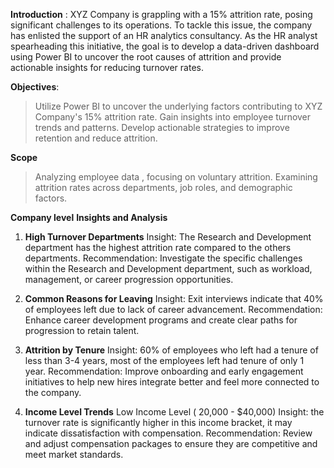 **Introduction** :
XYZ Company is grappling with a 15% attrition rate, posing significant challenges to its operations. To tackle this issue, the company has enlisted the support of an HR analytics consultancy. As the HR analyst spearheading this initiative, the goal is to develop a data-driven dashboard using Power BI to uncover the root causes of attrition and provide actionable insights for reducing turnover rates.

**Objectives**:
> Utilize Power BI to uncover the underlying factors contributing to XYZ Company's 15% attrition rate.
> Gain insights into employee turnover trends and patterns.
> Develop actionable strategies to improve retention and reduce attrition.

 **Scope**
>  Analyzing employee data , focusing on voluntary attrition.
> Examining attrition rates across departments, job roles, and demographic factors.

**Company level**
**Insights and Analysis**
1. **High Turnover Departments**
Insight: The Research and Development department has the highest attrition rate  compared to the others departments. 
Recommendation: Investigate the specific challenges within the Research and Development department, such as workload, management, or career progression opportunities.

2. **Common Reasons for Leaving**
Insight: Exit interviews indicate that 40% of employees left due to lack of career advancement.
Recommendation: Enhance career development programs and create clear paths for progression to retain talent.

3. **Attrition by Tenure**
Insight: 60% of employees who left had a tenure of less than 3-4 years, most of the employees left had tenure of only 1 year.
Recommendation: Improve onboarding and early engagement initiatives to help new hires integrate better and feel more connected to the company.

4. **Income Level Trends**
Low Income Level ( 20,000 - $40,000)
Insight:  the turnover rate is significantly higher in this income bracket, it may indicate dissatisfaction with compensation.
Recommendation: Review and adjust compensation packages to ensure they are competitive and meet market standards.





